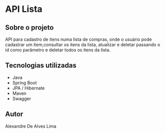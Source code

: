 # API Lista

## Sobre o projeto
API para cadastro de itens numa lista de compras, onde o usuário pode cadastrar um item,consultar os itens da lista, atualizar e deletar passando o id como parâmetro e deletar todos os itens da lista.

## Tecnologias utilizadas
- Java
- Spring Boot
- JPA / Hibernate
- Maven
- Swagger

## Autor
Alexandre De Alves Lima
